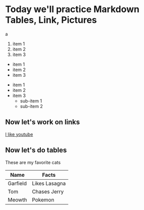 # Today we'll practice Markdown Tables, Link, Pictures

a

1. item 1
2. item 2
3. item 3

- item 1
- item 2
- item 3

* item 1
* item 2
* item 3
    * sub-item 1
    * sub-item 2

## Now let's work on links

[I like youtube](youtube.com)

## Now let's do tables

These are my favorite cats

| Name | Facts             |
| --- | ---                |
| Garfield | Likes Lasagna |
| Tom | Chases Jerry       |
| Meowth | Pokemon         |
